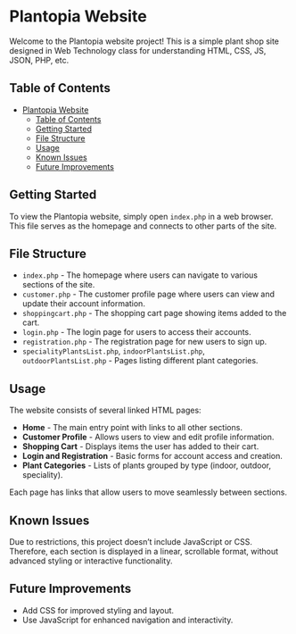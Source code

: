 # Plantopia Website

Welcome to the Plantopia website project! This is a simple plant shop site designed in Web Technology class for understanding HTML, CSS, JS, JSON, PHP, etc.

## Table of Contents
- [Plantopia Website](#plantopia-website)
  - [Table of Contents](#table-of-contents)
  - [Getting Started](#getting-started)
  - [File Structure](#file-structure)
  - [Usage](#usage)
  - [Known Issues](#known-issues)
  - [Future Improvements](#future-improvements)

## Getting Started

To view the Plantopia website, simply open `index.php` in a web browser. This file serves as the homepage and connects to other parts of the site.

## File Structure

- `index.php` - The homepage where users can navigate to various sections of the site.
- `customer.php` - The customer profile page where users can view and update their account information.
- `shoppingcart.php` - The shopping cart page showing items added to the cart.
- `login.php` - The login page for users to access their accounts.
- `registration.php` - The registration page for new users to sign up.
- `specialityPlantsList.php`, `indoorPlantsList.php`, `outdoorPlantsList.php` - Pages listing different plant categories.

## Usage

The website consists of several linked HTML pages:
- **Home** - The main entry point with links to all other sections.
- **Customer Profile** - Allows users to view and edit profile information.
- **Shopping Cart** - Displays items the user has added to their cart.
- **Login and Registration** - Basic forms for account access and creation.
- **Plant Categories** - Lists of plants grouped by type (indoor, outdoor, speciality).

Each page has links that allow users to move seamlessly between sections.

## Known Issues

Due to restrictions, this project doesn’t include JavaScript or CSS. Therefore, each section is displayed in a linear, scrollable format, without advanced styling or interactive functionality.

## Future Improvements

- Add CSS for improved styling and layout.
- Use JavaScript for enhanced navigation and interactivity.
